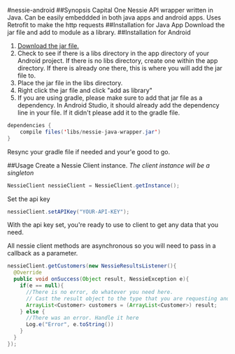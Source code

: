 #nessie-android
##Synopsis
Capital One Nessie API wrapper written in Java.
Can be easily embeddded in both java apps and android apps. Uses Retrofit to make the http requests
##Installation for Java App
Download the jar file and add to module as a library.
##Installation for Android
1. [Download the jar file.](dist/nessie-android-wrapper-1.0.jar)
2. Check to see if there is a libs directory in the app directory of your Android project. If there is no libs directory, create one within the app directory. If there is already one there, this is where you will add the jar file to.
3. Place the jar file in the libs directory.
4. Right click the jar file and click "add as library"
5. If you are using gradle, please make sure to add that jar file as a dependency. In Android Studio, it should already add the dependency line in your file. If it didn't please add it to the gradle file.

```java
dependencies {
    compile files('libs/nessie-java-wrapper.jar')
}
```
Resync your gradle file if needed and your'e good to go.

##Usage
Create a Nessie Client instance. *The client instance will be a singleton*
```java
NessieClient nessieClient = NessieClient.getInstance();
```
Set the api key
```java
nessieClient.setAPIKey("YOUR-API-KEY");
```
With the api key set, you're ready to use to client to get any data that you need.

All nessie client methods are asynchronous so you will need to pass in a callback as a parameter.
```java
nessieClient.getCustomers(new NessieResultsListener(){
  @Override
  public void onSuccess(Object result, NessieException e){
    if(e == null){
      //There is no error, do whatever you need here.
      // Cast the result object to the type that you are requesting and you are good to go
      ArrayList<Customer> customers = (ArrayList<Customer>) result;
    } else {
      //There was an error. Handle it here
      Log.e("Error", e.toString())
    }
  }
});
```
